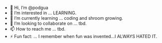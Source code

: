- 👋 Hi, I’m @podgua
- 👀 I’m interested in ... LEARNING.
- 🌱 I’m currently learning ... coding and shroom growing.
- 💞️ I’m looking to collaborate on ... tbd.
- 📫 How to reach me ... tbd.
- ⚡ Fun fact: ... I remember when fun was invented...I ALWAYS HATED IT.

<!---
podgua/podgua is a ✨ special ✨ repository because its `README.md` (this file) appears on your GitHub profile.
You can click the Preview link to take a look at your changes.
--->
